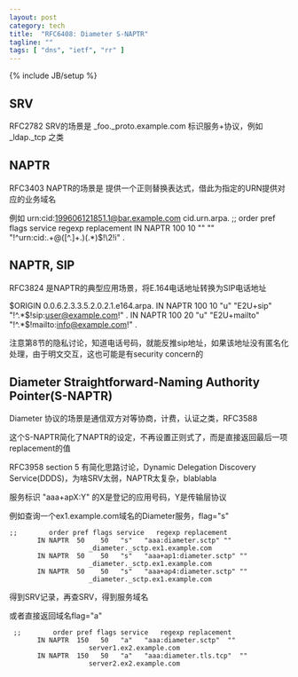 ```yaml
---
layout: post
category: tech
title:  "RFC6408: Diameter S-NAPTR"
tagline: ""
tags: [ "dns", "ietf", "rr" ] 
---
```

{% include JB/setup %}

## SRV

RFC2782 SRV的场景是 _foo._proto.example.com 标识服务+协议，例如 _ldap._tcp 之类

## NAPTR

RFC3403 NAPTR的场景是 提供一个正则替换表达式，借此为指定的URN提供对应的业务域名

  例如 urn:cid:199606121851.1@bar.example.com
  cid.urn.arpa.
  ;;       order pref flags service        regexp           replacement
  IN NAPTR 100   10   ""    ""  "!^urn:cid:.+@([^\.]+\.)(.*)$!\2!i"    .

## NAPTR, SIP

RFC3824 是NAPTR的典型应用场景，将E.164电话地址转换为SIP电话地址

  $ORIGIN 0.0.6.2.3.3.5.2.0.2.1.e164.arpa.
    IN NAPTR 100 10 "u" "E2U+sip"    "!^.*$!sip:user@example.com!"     .
    IN NAPTR 100 20 "u" "E2U+mailto" "!^.*$!mailto:info@example.com!"  .

注意第8节的隐私讨论，知道电话号码，就能反推sip地址，如果该地址没有匿名化处理，由于明文交互，这也可能是有security concern的

## Diameter Straightforward-Naming Authority Pointer(S-NAPTR)

Diameter 协议的场景是通信双方对等协商，计费，认证之类，RFC3588

这个S-NAPTR简化了NAPTR的设定，不再设置正则式了，而是直接返回最后一项replacement的值

RFC3958 section 5 有简化思路讨论，Dynamic Delegation Discovery Service(DDDS)，为啥SRV太弱，NAPTR太复杂，blablabla

服务标识 "aaa+apX:Y" 的X是登记的应用号码，Y是传输层协议

例如查询一个ex1.example.com域名的Diameter服务，flag="s"

    ;;        order pref flags service   regexp replacement
           IN NAPTR  50    50   "s"   "aaa:diameter.sctp" ""
                        _diameter._sctp.ex1.example.com
           IN NAPTR  50    50   "s"   "aaa+ap1:diameter.sctp" ""
                        _diameter._sctp.ex1.example.com
           IN NAPTR  50    50   "s"   "aaa+ap4:diameter.sctp" ""
                        _diameter._sctp.ex1.example.com

得到SRV记录，再查SRV，得到服务域名

或者直接返回域名flag="a"

     ;;        order pref flags service   regexp replacement
           IN NAPTR  150   50   "a"   "aaa:diameter.sctp"  ""
                        server1.ex2.example.com
           IN NAPTR  150   50   "a"   "aaa:diameter.tls.tcp"  ""
                        server2.ex2.example.com
